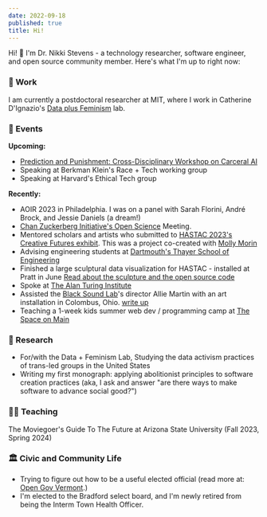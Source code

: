 ```yaml
---
date: 2022-09-18
published: true
title: Hi!
---
```



Hi! 👋 I'm Dr. Nikki Stevens - a technology researcher, software engineer, and open source community member.  Here's what I'm up to right now:

<h3>🏢 Work</h3>

I am currently a postdoctoral researcher at MIT, where I work in Catherine D'Ignazio's [Data plus Feminism](https://dataplusfeminism.mit.edu) lab.  

<h3>📆 Events</h3>

**Upcoming:** 
- [Prediction and Punishment: Cross-Disciplinary Workshop on Carceral AI](https://www.centerphilsci.pitt.edu/event/prediction-and-punishment-cross-disciplinary-workshop-on-carceral-ai/)
- Speaking at Berkman Klein's Race + Tech working group 
- Speaking at Harvard's Ethical Tech group


**Recently:**
- AOIR 2023 in Philadelphia. I was on a panel with Sarah Florini, André Brock, and Jessie Daniels (a dream!)
- [Chan Zuckerberg Initiative's Open Science](https://chanzuckerberg.com/science/meetings/) Meeting.
- Mentored scholars and artists who submitted to [HASTAC 2023's Creative Futures exhibit](https://hastac2023.org/cfp/). This was a project co-created with [Molly Morin](http://mollymorin.com/)
- Advising engineering students at [Dartmouth's Thayer School of Engineering](https://engineering.dartmouth.edu/)
- Finished a large sculptural data visualization for HASTAC - installed at Pratt in June [Read about the sculpture and the open source code](https://textile.hastac.hcommons.org/)
- Spoke at [The Alan Turing Institute](https://www.turing.ac.uk/) 
- Assisted the [Black Sound Lab](https://blacksoundlab.com/)'s director Allie Martin with an art installation in Colombus, Ohio.  [write up](https://www.wyso.org/arts-culture/2023-08-21/allie-martins-this-is-a-black-neighborhood-comes-to-columbus)
- Teaching a 1-week kids summer web dev / programming camp at [The Space on Main](https://thespaceonmain.org/)


<h3>📖 Research</h3>

- For/with the Data + Feminism Lab, Studying the data activism practices of trans-led groups in the United States
- Writing my first monograph: applying abolitionist principles to software creation practices (aka, I ask and answer "are there ways to make software to advance social good?")

<h3>👨‍🏫 Teaching</h3>

The Moviegoer's Guide To The Future at Arizona State University (Fall 2023, Spring 2024)

<h3>🏛️ Civic and Community Life</h3>

- Trying to figure out how to be a useful elected official (read more at: [Open Gov Vermont](/series/open-gov-vermont/).)
- I'm elected to the Bradford select board, and I'm newly retired from being the Interm Town Health Officer.

